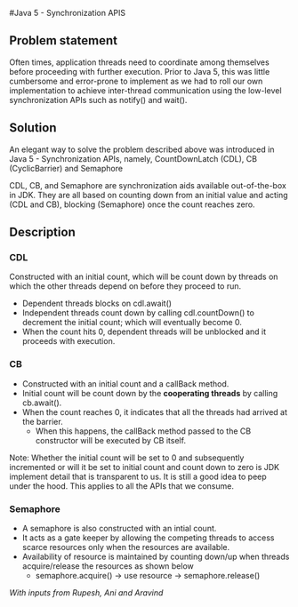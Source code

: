 #Java 5 - Synchronization APIS

## Problem statement ##
Often times, application threads need to coordinate among themselves before proceeding with further execution.  Prior to Java 5, this was little cumbersome and error-prone to implement as we had to roll our own implementation to achieve inter-thread communication using the low-level synchronization APIs such as notify() and wait().

## Solution ##
An elegant way to solve the problem described above was introduced in Java 5 - Synchronization APIs, namely, CountDownLatch (CDL), CB (CyclicBarrier) and Semaphore

CDL, CB, and Semaphore are synchronization aids available out-of-the-box in JDK. They are all based on counting down from an initial value and acting (CDL and CB), blocking (Semaphore) once the count reaches zero.

## Description ##
### CDL ###
Constructed with an initial count, which will be count down by threads on which the other threads depend on before they proceed to run. 
- Dependent threads blocks on cdl.await()
- Independent threads count down by calling cdl.countDown() to decrement the initial count; which will eventually become 0.  
- When the count hits 0, dependent threads will be unblocked and it proceeds with execution.

### CB ###
- Constructed with an initial count and a callBack method.  
- Initial count will be count down by the **cooperating threads** by calling cb.await(). 
- When the count reaches 0, it indicates that all the threads had arrived at the barrier.  
    - When this happens, the callBack method passed to the CB constructor will be executed by CB itself.  

Note: Whether the initial count will be set to 0 and subsequently incremented or will it be set to initial count and count down to zero is JDK implement detail that is transparent to us.  It is still a good idea to peep under the hood.  This applies to all the APIs that we consume.

### Semaphore ###
- A semaphore is also constructed with an intial count.  
- It acts as a gate keeper by allowing the competing threads to access scarce resources only when the resources are available.  
- Availability of resource is maintained by counting down/up when threads acquire/release the resources as shown below
    - semaphore.acquire() -> use resource -> semaphore.release()
    
_With inputs from Rupesh, Ani and Aravind_